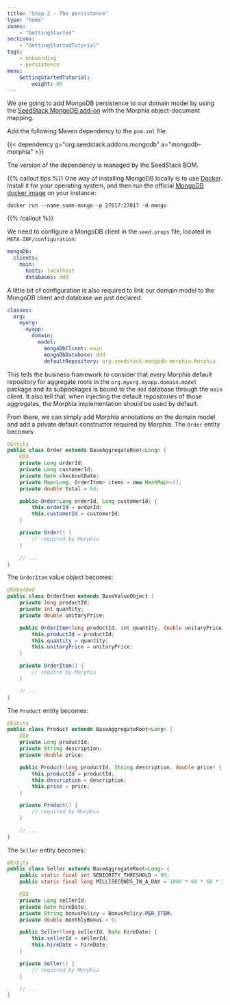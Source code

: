 ```yaml
---
title: "Step 2 - The persistence"
type: "home"
zones:
    - "GettingStarted"
sections:
    - "GettingStartedTutorial"
tags:
    - onboarding
    - persistence
menu:
    GettingStartedTutorial:
        weight: 30
---
```


We are going to add MongoDB persistence to our domain model by using the [SeedStack MongoDB add-on](http://seedstack.org/addons/mongodb)
with the Morphia object-document mapping.<!--more--> 

Add the following Maven dependency to the `pom.xml` file:

{{< dependency g="org.seedstack.addons.mongodb" a="mongodb-morphia" >}}

The version of the dependency is managed by the SeedStack BOM. 

{{% callout tips %}}
One way of installing MongoDB locally is to use [Docker](https://www.docker.com/). Install it for your operating system,
and then run the official [MongoDB docker image](https://hub.docker.com/_/mongo/) on your instance:

```plain
docker run --name some-mongo -p 27017:27017 -d mongo
```
{{% /callout %}}

We need to configure a MongoDB client in the `seed.props` file, located in `META-INF/configuration`:

```yaml
mongoDb:
  clients:
    main:
      hosts: localhost
      databases: ddd
```

A little bit of configuration is also required to link our domain model to the MongoDB client and database we just declared:

```yaml
classes:
  org:
    myorg:
      myapp:
        domain:
          model:
            mongoDbClient: main
            mongoDbDatabase: ddd
            defaultRepository: org.seedstack.mongodb.morphia.Morphia
```

This tells the business framework to consider that every Morphia default repository for aggregate roots in the `org.myorg.myapp.domain.model`
package and its subpackages is bound to the `ddd` database through the `main` client. It also tell that, when injecting the
default repositories of those aggregates, the Morphia implementation should be used by default.

From there, we can simply add Morphia annotations on the domain model and add a private default constructor required by
Morphia. The `Order` entity becomes:

```java
@Entity
public class Order extends BaseAggregateRoot<Long> {
    @Id
    private Long orderId;
    private Long customerId;
    private Date checkoutDate;
    private Map<Long, OrderItem> items = new HashMap<>();
    private double total = 0d;

    public Order(Long orderId, Long customerId) {
        this.orderId = orderId;
        this.customerId = customerId;
    }

    private Order() {
        // required by Morphia
    }

    // ...
}
```

The `OrderItem` value object becomes:

```java
@Embedded
public class OrderItem extends BaseValueObject {
    private long productId;
    private int quantity;
    private double unitaryPrice;

    public OrderItem(long productId, int quantity, double unitaryPrice) {
        this.productId = productId;
        this.quantity = quantity;
        this.unitaryPrice = unitaryPrice;
    }

    private OrderItem() {
        // require by Morphia
    }

    // ...
}
```

The `Product` entity becomes:

```java
@Entity
public class Product extends BaseAggregateRoot<Long> {
    @Id
    private Long productId;
    private String description;
    private double price;

    public Product(long productId, String description, double price) {
        this.productId = productId;
        this.description = description;
        this.price = price;
    }

    private Product() {
        // required by Morphia
    }

    // ...
}
```

The `Seller` entity becomes:

```java
@Entity
public class Seller extends BaseAggregateRoot<Long> {
    public static final int SENIORITY_THRESHOLD = 90;
    public static final long MILLISECONDS_IN_A_DAY = 1000 * 60 * 60 * 24;

    @Id
    private Long sellerId;
    private Date hireDate;
    private String bonusPolicy = BonusPolicy.PER_ITEM;
    private double monthlyBonus = 0;

    public Seller(long sellerId, Date hireDate) {
        this.sellerId = sellerId;
        this.hireDate = hireDate;
    }

    private Seller() {
        // required by Morphia
    }

    // ...
}
```

